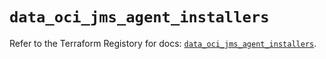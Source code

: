 # `data_oci_jms_agent_installers`

Refer to the Terraform Registory for docs: [`data_oci_jms_agent_installers`](https://registry.terraform.io/providers/oracle/oci/6.18.0/docs/data-sources/jms_agent_installers).
